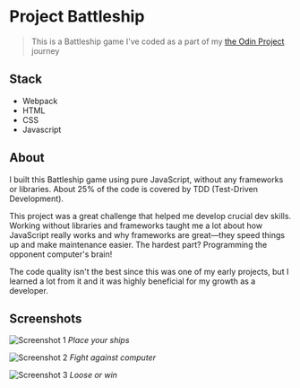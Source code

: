 # Project Battleship

> This is a Battleship game I've coded as a part of my [the Odin Project](https://www.theodinproject.com/) journey 


## Stack

- Webpack
- HTML
- CSS
- Javascript


## About

I built this Battleship game using pure JavaScript, without any frameworks or libraries. About 25% of the code is covered by TDD (Test-Driven Development).

This project was a great challenge that helped me develop crucial dev skills. Working without libraries and frameworks taught me a lot about how JavaScript really works and why frameworks are great—they speed things up and make maintenance easier. The hardest part? Programming the opponent computer's brain!

The code quality isn't the best since this was one of my early projects, but I learned a lot from it and it was highly beneficial for my growth as a developer.

## Screenshots

![Screenshot 1](src/img/screenshots/screenshot1.png)
*Place your ships*

![Screenshot 2](src/img/screenshots/screenshot2.png)
*Fight against computer*

![Screenshot 3](src/img/screenshots/screenshot3.png)
*Loose or win*
